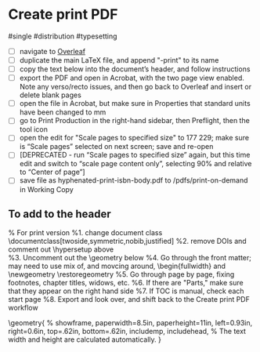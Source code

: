 # Create print PDF

#single #distribution #typesetting

- [ ] navigate to [Overleaf](https://www.overleaf.com/project)
- [ ] duplicate the main LaTeX file, and append "-print" to its name
- [ ] copy the text below into the document’s header, and follow instructions
- [ ] export the PDF and open in Acrobat, with the two page view enabled. Note any verso/recto issues, and then go back to Overleaf and insert or delete blank pages 
- [ ] open the file in Acrobat, but make sure in Properties that standard units have been changed to mm
- [ ] go to Print Production in the right-hand sidebar, then Preflight, then the tool icon
- [ ] open the edit for "Scale pages to specified size" to 177 229; make sure is “Scale pages” selected on next screen; save and re-open
- [ ] [DEPRECATED - run “Scale pages to specified size” again, but this time edit and switch to “scale page content only”, selecting 90% and relative to “Center of page”]
- [ ] save file as hyphenated-print-isbn-body.pdf to /pdfs/print-on-demand in Working Copy 

## To add to the header

% For print version
    %1. change document class \documentclass[twoside,symmetric,nobib,justified]
    %2. remove DOIs and comment out \hypersetup above      
    %3. Uncomment out the \geometry below
    %4. Go through the front matter; may need to use mix of, and movcing around, \begin{fullwidth} and \newgeometry \restoregeometry
    %5. Go through page by page, fixing footnotes, chapter titles, widows, etc.
    %6. If there are "Parts," make sure that they appear on the right hand side
    %7. If TOC is manual, check each start page
    %8. Export and look over, and shift back to the Create print PDF workflow

 \geometry{
  % showframe,
   paperwidth=8.5in,
   paperheight=11in,
   left=0.93in,
   right=0.6in,
   top=.62in,
    bottom=.62in,
    includemp,
   includehead,
  % The text width and height are calculated automatically.
 }